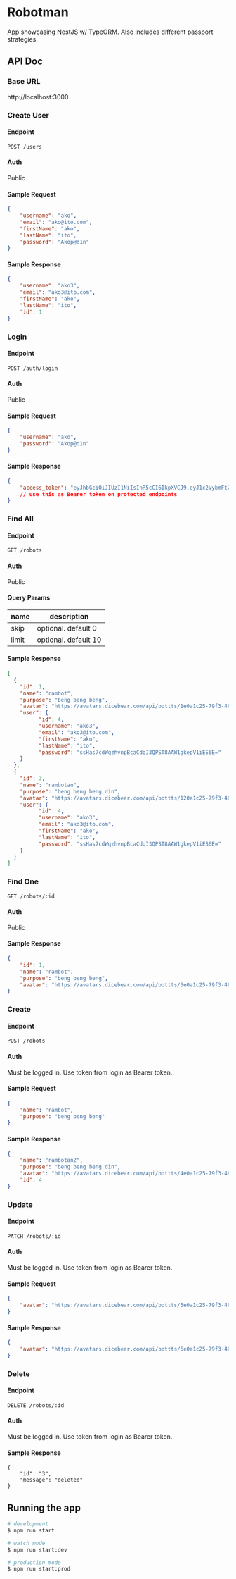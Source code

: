# Robotman
App showcasing NestJS w/ TypeORM. Also includes different passport strategies.


## API Doc

### Base URL
http://localhost:3000


### Create User
#### Endpoint
`POST /users`

#### Auth
Public

#### Sample Request
```json
{
    "username": "ako",
    "email": "ako@ito.com",
    "firstName": "ako",
    "lastName": "ito",
    "password": "Akop@d1n"
}
```

#### Sample Response
```json
{
    "username": "ako3",
    "email": "ako3@ito.com",
    "firstName": "ako",
    "lastName": "ito",
    "id": 1
}
```


### Login
#### Endpoint
`POST /auth/login`

#### Auth
Public

#### Sample Request
```json
{
    "username": "ako",
    "password": "Akop@d1n"
}
```

#### Sample Response
```json
{
    "access_token": "eyJhbGciOiJIUzI1NiIsInR5cCI6IkpXVCJ9.eyJ1c2VybmFtZSI6ImFrbzMiLCJzdWIiOjQsImlhdCI6MTY1NzUwNjEyMCwiZXhwIjoxNjU3NTA2MjQwfQ.p2JAl24y-7xJzySYLX5vZY1ZOzVoH9UL4eAr0ri1Gmo"
    // use this as Bearer token on protected endpoints
}
```


### Find All
#### Endpoint
`GET /robots`

#### Auth
Public

#### Query Params
|name| description |
|--|--|
| skip | optional. default 0 |
| limit | optional. default 10 |

#### Sample Response
```json
[
  {
    "id": 1,
    "name": "rambot",
    "purpose": "beng beng beng",
    "avatar": "https://avatars.dicebear.com/api/bottts/1e0a1c25-79f3-483d-9eaa-cdd1ce35acf7.svg",
    "user": {
		  "id": 4,
		  "username": "ako3",
		  "email": "ako3@ito.com",
		  "firstName": "ako",
		  "lastName": "ito",
		  "password": "ssHas7cdWqzhvnpBcaCdqI3QPST8AAW1gkepV1iES6E="
	}
  },
  {
    "id": 3,
    "name": "rambotan",
    "purpose": "beng beng beng din",
    "avatar": "https://avatars.dicebear.com/api/bottts/120a1c25-79f3-483d-9eaa-cdd1ce35acf7.svg",
    "user": {
		  "id": 4,
		  "username": "ako3",
		  "email": "ako3@ito.com",
		  "firstName": "ako",
		  "lastName": "ito",
		  "password": "ssHas7cdWqzhvnpBcaCdqI3QPST8AAW1gkepV1iES6E="
	}
  }
]
```

### Find One
`GET /robots/:id`

#### Auth
Public

#### Sample Response
```json
{
    "id": 1,
    "name": "rambot",
    "purpose": "beng beng beng",
    "avatar": "https://avatars.dicebear.com/api/bottts/3e0a1c25-79f3-483d-9eaa-cdd1ce35acf7.svg"
}
```

### Create
#### Endpoint
`POST /robots`

#### Auth
Must be logged in. Use token from login as Bearer token.

#### Sample Request
```json
{
    "name": "rambot",
    "purpose": "beng beng beng"
}
```

#### Sample Response
```json
{
    "name": "rambotan2",
    "purpose": "beng beng beng din",
    "avatar": "https://avatars.dicebear.com/api/bottts/4e0a1c25-79f3-483d-9eaa-cdd1ce35acf7.svg",
    "id": 4
}
```

### Update
#### Endpoint
`PATCH /robots/:id`

#### Auth
Must be logged in. Use token from login as Bearer token.

#### Sample Request
```json
{
    "avatar": "https://avatars.dicebear.com/api/bottts/5e0a1c25-79f3-483d-9eaa-cdd1ce35acf7.svg"
}
```

#### Sample Response
```json
{
    "avatar": "https://avatars.dicebear.com/api/bottts/6e0a1c25-79f3-483d-9eaa-cdd1ce35acf7.svg"
}
```


### Delete
#### Endpoint
`DELETE /robots/:id`

#### Auth
Must be logged in. Use token from login as Bearer token.

#### Sample Response
```
{
    "id": "3",
    "message": "deleted"
}
```

## Running the app

```bash
# development
$ npm run start

# watch mode
$ npm run start:dev

# production mode
$ npm run start:prod
```
